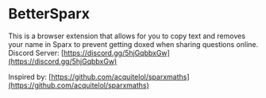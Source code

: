 # BetterSparx
This is a browser extension that allows for you to copy text and removes your name in Sparx to prevent getting doxed when sharing questions online. Discord Server: [https://discord.gg/5hjGqbbxGw](https://discord.gg/5hjGqbbxGw)

Inspired by: [https://github.com/acquitelol/sparxmaths](https://github.com/acquitelol/sparxmaths)

